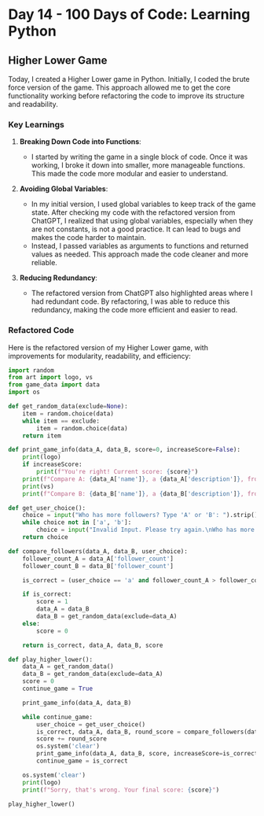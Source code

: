 # Day 14 - 100 Days of Code: Learning Python

## Higher Lower Game

Today, I created a Higher Lower game in Python. Initially, I coded the brute force version of the game. This approach allowed me to get the core functionality working before refactoring the code to improve its structure and readability.

### Key Learnings

1. **Breaking Down Code into Functions**:

   - I started by writing the game in a single block of code. Once it was working, I broke it down into smaller, more manageable functions. This made the code more modular and easier to understand.

2. **Avoiding Global Variables**:

   - In my initial version, I used global variables to keep track of the game state. After checking my code with the refactored version from ChatGPT, I realized that using global variables, especially when they are not constants, is not a good practice. It can lead to bugs and makes the code harder to maintain.
   - Instead, I passed variables as arguments to functions and returned values as needed. This approach made the code cleaner and more reliable.

3. **Reducing Redundancy**:
   - The refactored version from ChatGPT also highlighted areas where I had redundant code. By refactoring, I was able to reduce this redundancy, making the code more efficient and easier to read.

### Refactored Code

Here is the refactored version of my Higher Lower game, with improvements for modularity, readability, and efficiency:

```python
import random
from art import logo, vs
from game_data import data
import os

def get_random_data(exclude=None):
    item = random.choice(data)
    while item == exclude:
        item = random.choice(data)
    return item

def print_game_info(data_A, data_B, score=0, increaseScore=False):
    print(logo)
    if increaseScore:
        print(f"You're right! Current score: {score}")
    print(f"Compare A: {data_A['name']}, a {data_A['description']}, from {data_A['country']}\n")
    print(vs)
    print(f"Compare B: {data_B['name']}, a {data_B['description']}, from {data_B['country']}")

def get_user_choice():
    choice = input("Who has more followers? Type 'A' or 'B': ").strip().lower()
    while choice not in ['a', 'b']:
        choice = input("Invalid Input. Please try again.\nWho has more followers? Type 'A' or 'B': ").strip().lower()
    return choice

def compare_followers(data_A, data_B, user_choice):
    follower_count_A = data_A['follower_count']
    follower_count_B = data_B['follower_count']

    is_correct = (user_choice == 'a' and follower_count_A > follower_count_B) or (user_choice == 'b' and follower_count_B > follower_count_A)

    if is_correct:
        score = 1
        data_A = data_B
        data_B = get_random_data(exclude=data_A)
    else:
        score = 0

    return is_correct, data_A, data_B, score

def play_higher_lower():
    data_A = get_random_data()
    data_B = get_random_data(exclude=data_A)
    score = 0
    continue_game = True

    print_game_info(data_A, data_B)

    while continue_game:
        user_choice = get_user_choice()
        is_correct, data_A, data_B, round_score = compare_followers(data_A, data_B, user_choice)
        score += round_score
        os.system('clear')
        print_game_info(data_A, data_B, score, increaseScore=is_correct)
        continue_game = is_correct

    os.system('clear')
    print(logo)
    print(f"Sorry, that's wrong. Your final score: {score}")

play_higher_lower()
```
